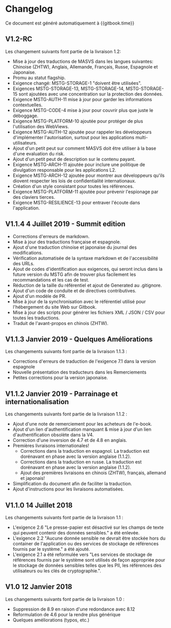 # Changelog

Ce document est généré automatiquement à {{gitbook.time}}

## V1.2-RC 

Les changement suivants font partie de la livraison 1.2:

- Mise à jour des traductions de MASVS dans les langues suivantes: Chinoise (ZHTW), Anglais, Allemande, Français, Russe, Espagnole et Japonaise.
- Promu au statut flagship.
- Exigence changé: MSTG-STORAGE-1 "doivent être utilisées".
- Exigences MSTG-STORAGE-13, MSTG-STORAGE-14, MSTG-STORAGE-15 sont ajoutées avec une concentration sur la protection des données.
- Exigence MSTG-AUTH-11 mise à jour pour garder les informations contextuelles.
- Exigence MSTG-CODE-4 mise à jour pour couvrir plus que juste le déboggage.
- Exigence MSTG-PLATFORM-10 ajoutée pour protéger de plus l'utilisation des WebViews.
- Exigence MSTG-AUTH-12 ajoutée pour rappeler les développeurs d'implémenter l'autorisation, surtout pour les applications multi-utilisateurs.
- Ajout d'un petit peut sur comment MASVS doit être utiliser à la base d'une evaluation du risk.
- Ajout d'un petit peut de description sur le contenu payant.
- Exigence MSTG-ARCH-11 ajoutée pour inclure une politique de divulgation responsable pour les applications L2.
- Exigence MSTG-ARCH-12 ajoutée pour montrer aux développeurs qu'ils diovent respecter les lois de confidentialité internationaux.
- Création d'un style consistant pour toutes les références.
- Exigence MSTG-PLATFORM-11 ajoutée pour prévenir l'espionage par des claviers tierces.
- Exigence MSTG-RESILIENCE-13 pour entraver l'écoute dans l'application.
## V1.1.4 4 Juillet 2019 - Summit edition

- Corrections d'erreurs de markdown.
- Mise à jour des traductions française et espagnole.
- Ajout d'une traduction chinoise et japonaise du journal des modifications.
- Vérification automatisée de la syntaxe markdown et de l'accessibilité des URLs.
- Ajout de codes d'identification aux exigences, qui seront inclus dans la future version du MSTG afin de trouver plus facilement les recommandations et les cas de test.
- Réduction de la taille du référentiel et ajout de Generated au .gitignore.
- Ajout d'un code de conduite et de directives contributives.
- Ajout d'un modèle de PR.
- Mise à jour de la synchronisation avec le référentiel utilisé pour l'hébergement du site Web sur Gitbook.
- Mise à jour des scripts pour générer les fichiers XML / JSON / CSV pour toutes les traductions.
- Traduit de l'avant-propos en chinois (ZHTW).

## V1.1.3 Janvier 2019 - Quelques Améliorations

Les changements suivants font partie de la livraison 1.1.3 :

- Corrections d'erreurs de traduction de l'exigence 7.1 dans la version espagnole
- Nouvelle présentation des traducteurs dans les Remerciements
- Petites corrections pour la version japonaise.

## V1.1.2 Janvier 2019 - Parrainage et internationalisation

Les changements suivants font partie de la livraison 1.1.2 :

- Ajout d'une note de remerciement pour les acheteurs de l'e-book.
- Ajout d'un lien d'authentification manquant & mise à jour d'un lien d'authentification obsolète dans la V4.
- Correction d'une inversion de 4.7 et de 4.8 en anglais.
- Premières livraisons internationales!
  - Corrections dans la traduction en espagnol. La traduction est dorénavant en phase avec la version anglaise (1.1.2).
  - Corrections dans la traduction en russe. La traduction est dorénavant en phase avec la version anglaise (1.1.2).
  - Ajout des premières livraisons en chinois (ZHTW), français, allemand et japonais!
- Simplification du document afin de faciliter la traduction.
- Ajout d'instructions pour les livraisons automatisées.

## V1.1.0 14 Juillet 2018

Les changements suivants font partie de la livraison 1.1 :

- L'exigence 2.6 "Le presse-papier est désactivé sur les champs de texte qui peuvent contenir des données sensibles." a été enlevée.
- L'exigence 2.2 "Aucune donnée sensible ne devrait être stockée hors du container de l'application ou des services de stockage de références fournis par le système." a été ajouté.
- L'exigence 2.1 a été reformulée vers "Les services de stockage de références fournis par le système sont utilisés de façon appropriée pour le stockage de données sensibles telles que les PII, les références des utilisateurs ou les clés de cryptographie.".

## V1.0 12 Janvier 2018

Les changements suivants font partie de la livraison 1.0 :

- Suppression de 8.9 en raison d'une redondance avec 8.12
- Reformulation de 4.6 pour la rendre plus générique
- Quelques améliorations (typos, etc.)
